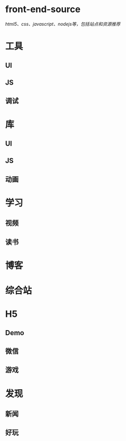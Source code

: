 # front-end-source
_html5、css、javascript、nodejs等，包括站点和资源推荐_

# 工具

## UI

## JS

## 调试

# 库
 ## UI
 ## JS
 ## 动画
 
 

# 学习
## 视频
## 读书

# 博客

# 综合站

# H5
## Demo
## 微信
## 游戏

# 发现
## 新闻
## 好玩
